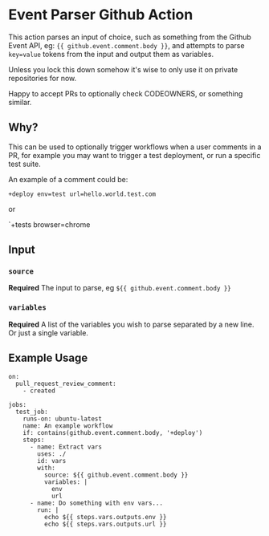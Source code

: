 # Event Parser Github Action

This action parses an input of choice, such as something from the Github Event API, eg: `{{ github.event.comment.body }}`, 
and attempts to parse `key=value` tokens from the input and output them as variables.

Unless you lock this down somehow it's wise to only use it on private repositories for now.

Happy to accept PRs to optionally check CODEOWNERS, or something similar.

## Why?

This can be used to optionally trigger workflows when a user comments in a PR, for example you may want to trigger a test deployment, or run a specific test suite.

An example of a comment could be:

`+deploy env=test url=hello.world.test.com`

or

`+tests browser=chrome

## Input

### `source`

**Required** The input to parse, eg `${{ github.event.comment.body }}`

### `variables`

**Required** A list of the variables you wish to parse separated by a new line. Or just a single variable.

## Example Usage

```
on: 
  pull_request_review_comment:
    - created

jobs:
  test_job:
    runs-on: ubuntu-latest
    name: An example workflow
    if: contains(github.event.comment.body, '+deploy')
    steps:
      - name: Extract vars
        uses: ./
        id: vars
        with:
          source: ${{ github.event.comment.body }}
          variables: |
            env
            url
      - name: Do something with env vars...
        run: |
          echo ${{ steps.vars.outputs.env }}
          echo ${{ steps.vars.outputs.url }}
```
